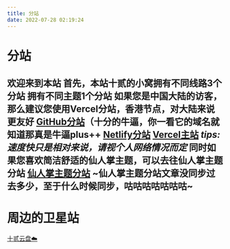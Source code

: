 ```yaml
---
title: 分站
date: 2022-07-28 02:19:24
---
```

# 分站
欢迎来到本站
首先，本站**十贰的小窝**拥有不同线路**3**个分站
拥有不同主题**1**个分站
如果您是中国大陆的访客，那么建议您使用Vercel分站，香港节点，对大陆来说更友好
[GitHub分站](https://nbplus.gq)（十分的牛逼，你一看它的域名就知道那真是牛逼plus++
[Netlify分站](https://hehysh.netlify.app)
**[Vercel主站](https://hehysh.vercel.app)**
***tips:速度快只是相对来说，请视个人网络情况而定***
同时如果您喜欢简洁舒适的仙人掌主题，可以去往仙人掌主题分站
[仙人掌主题分站](https://hehysh1.github.io)
~仙人掌主题分站文章没同步过去多少，至于什么时候同步，咕咕咕咕咕咕咕~
---
# 周边的卫星站
[十贰云盘☁️](https://onedrive-vercel-hehysh.vercel.app/zh-CN/)